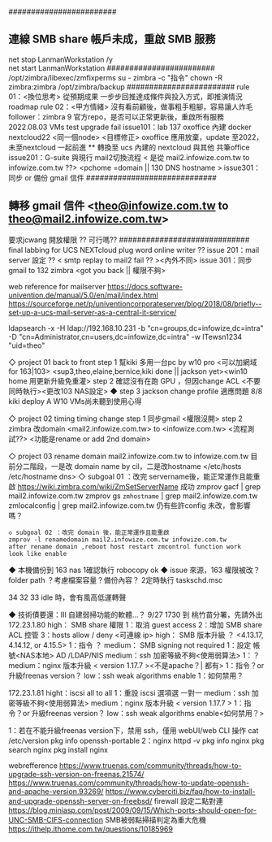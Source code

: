 ########################
## 連線 SMB share 帳戶未成，重啟 SMB 服務
net stop LanmanWorkstation /y  
net start LanmanWorkstation
########################
/opt/zimbra/libexec/zmfixperms
su - zimbra -c "指令"
chown -R zimbra:zimbra /opt/zimbra/backup
########################
rule 01：<換位思考> 從預期成果 一步步回推達成條件與投入方式，即推演情況roadmap <tree>
rule 02：<甲方情緒> 沒有看前顧後，做事粗手粗腳，容易讓人炸毛
follower：zimbra 9 官方repo，是否可以正常更新後，重啟所有服務
2022.08.03 VMs test upgrade fail
issue101：lab 137 oxoffice 內建 docker nextcloud22 <同一個node> <目標修正>
          oxoffice 應用放棄，update 至2022，未至nextcloud 一起前進
		  ** 轉換至 ucs 內建的 nextcloud 與其他 共筆office 
issue201：G-suite 與現行 mail2切換流程
< 是從 mail2.infowize.com.tw to infowize.com.tw ??> <pchome =domain || 130 DNS hostname >
issue301：同步 or 備份 gmail 信件
#############################
## 轉移 gmail 信件 <theo@infowize.com.tw  to theo@mail2.infowize.com.tw> 
   要求jcwang 開放權限 ?? 可行嗎??
#############################
final labbing for  UCS NEXTcloud plug word online writer ??
issue 201：mail server 設定 ?? < smtp replay to mail2 fail ?? ><內外不同>
issue 301：同步gmail to 132 zimbra <labbing><gsuite two step auth need to open>
<got you back || 權限不夠>
 
web reference for mailserver
https://docs.software-univention.de/manual/5.0/en/mail/index.html
https://sourceforge.net/p/univentioncorporateserver/blog/2018/08/briefly--set-up-a-ucs-mail-server-as-a-central-it-service/

ldapsearch -x -H ldap://192.168.10.231 -b "cn=groups,dc=infowize,dc=intra" -D "cn=Administrator,cn=users,dc=infowize,dc=intra" -w ITewsn1234 "uid=theo"

◇  project 01 back to front
	step 1 幫kiki 多用一台pc by w10 pro <可以加網域 for 163|103> <mstsc>
	<sup3,theo,elaine,bernice,kiki done || jackson yet><win10 home 用更新升級免重灌>
	step 2 確認沒有在跑 GPU <by NFS>，但因change ACL <不要同時執行><更改103 NAS設定>
	◆ step 3 jackson change profile 適應問題 8/8 kiki deploy A W10 VMs尚未聽到使用心得

◇ project 02 timing timing change
	step 1 同步gmail <權限沒開>
	step 2 zimbra 改domain <mail2.infowize.com.tw> to <infowize.com.tw>
	<流程測試??> <功能是rename or add 2nd domain>

◇ project 03 <zimbra9 OSE> rename domain mail2.infowize.com.tw to infowize.com.tw
目前分二階段，一是改 domain name by cil，二是改hostname </etc/hosts /etc/hostname dns>
	◇ subgoal 01 ：改完 servername後，能正常運作且能重啟
	https://wiki.zimbra.com/wiki/ZmSetServerName  成功
	zmprov gacf | grep mail2.infowize.com.tw
	zmprov gs `zmhostname` | grep mail2.infowize.com.tw
	zmlocalconfig | grep mail2.infowize.com.tw
	仍有些許config 未改，會影響嗎？
	
	◇ subgoal 02 ：改完 domain 後，能正常運作且能重啟
	zmprov -l renamedomain mail2.infowize.com.tw infowize.com.tw
	after rename domain ,reboot host restart zmcontrol function work
	look like enable

◆ 本機備份到 163 nas
1確認執行 robocopy ok
◆ issue 來源，163 權限被改？folder path ？考慮檔案容量？備份內容？
2定時執行 taskschd.msc
 
34 32 33 
idle 時，會有風高低運轉聲


◆ 技術債要還：Ⅲ 自建弱掃功能的軟體…？
9/27 1730 到 桃竹苗分署，先請外出
172.23.1.80
high： SMB share 權限
1：取消 guest access
2：增加 SMB share ACL 控管
3：hosts allow / deny <可連線 ip>
high： SMB 版本升級 ？ <4.13.17, 4.14.12, or 4.15.5>
1：指令 ？
medium： SMB signing not required
1：設定 帳號<NAS本地> AD /LDAP/NIS
medium：ssh 加密等級不夠<使用弱算法>
1：？
medium：nginx 版本升級 < version 1.17.7 ><不是apache？| 都有>
1：指令？or 升級freenas version？
low：ssh weak algorithms enable
1：如何禁用？

172.23.1.81
hight：iscsi all to all
1：重設 iscsi 選項選 一對一
medium：ssh 加密等級不夠<使用弱算法>
medium：nginx 版本升級 < version 1.17.7 >
1：指令？or 升級freenas version？
low：ssh weak algorithms enable<如何禁用？>

1：若在不能升級freenas version下，禁用 ssh，僅用 webUI/web CLI 操作
cat /etc/version
pkg info openssh-portable   <check ssh version>
2：nginx
httpd -v                    <check apache version>
pkg info nginx
pkg search nginx
pkg install nginx

webrefference
https://www.truenas.com/community/threads/how-to-upgrade-ssh-version-on-freenas.21574/
https://www.truenas.com/community/threads/how-to-update-openssh-and-apache-version.93269/
https://www.cyberciti.biz/faq/how-to-install-and-upgrade-openssh-server-on-freebsd/
firewall 設定二點<ip>對連
https://blog.miniasp.com/post/2009/09/15/Which-ports-should-open-for-UNC-SMB-CIFS-connection
SMB被弱點掃描判定為重大危機
https://ithelp.ithome.com.tw/questions/10185969
